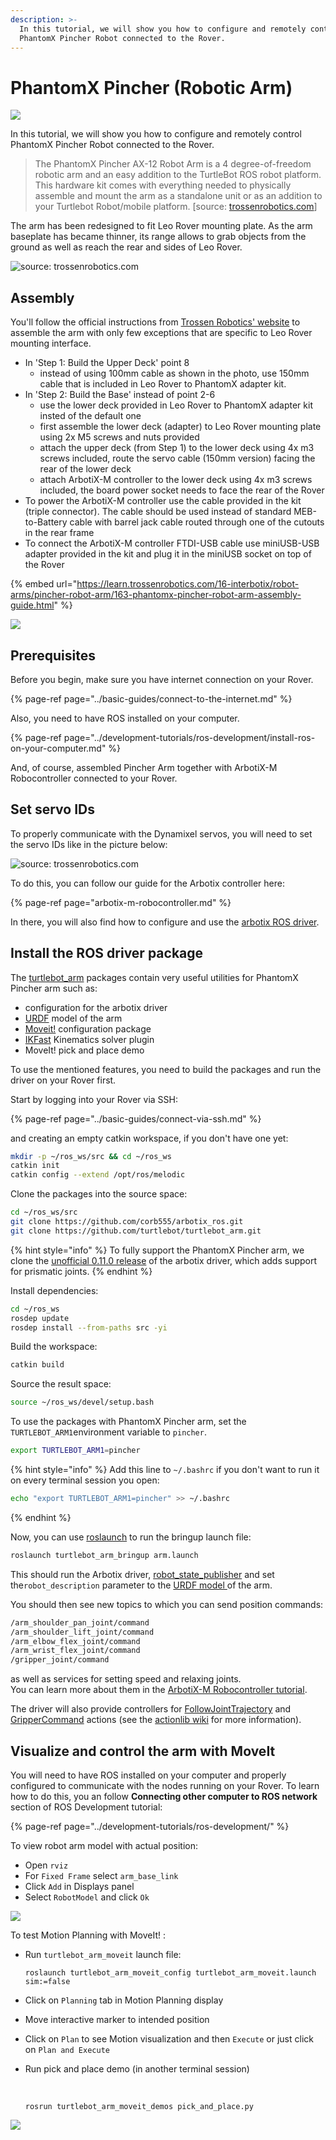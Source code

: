 ```yaml
---
description: >-
  In this tutorial, we will show you how to configure and remotely control
  PhantomX Pincher Robot connected to the Rover.
---
```


# PhantomX Pincher \(Robotic Arm\)



![](../.gitbook/assets/blank-diagram-2.jpeg)

In this tutorial, we will show you how to configure and remotely control PhantomX Pincher Robot connected to the Rover.

> The PhantomX Pincher AX-12 Robot Arm is a 4 degree-of-freedom robotic arm and an easy addition to the TurtleBot ROS robot platform. This hardware kit comes with everything needed to physically assemble and mount the arm as a standalone unit or as an addition to your Turtlebot Robot/mobile platform. \[source: [trossenrobotics.com](https://www.trossenrobotics.com/p/PhantomX-Pincher-Robot-Arm.aspx)\]

The arm has been redesigned to fit Leo Rover mounting plate. As the arm baseplate has became thinner, its range allows to grab objects from the ground as well as reach the rear and sides of Leo Rover.



![source: trossenrobotics.com](../.gitbook/assets/image%20%2820%29.png)

## Assembly

You'll follow the official instructions from [Trossen Robotics' website](https://learn.trossenrobotics.com/16-interbotix/robot-arms/pincher-robot-arm/163-phantomx-pincher-robot-arm-assembly-guide.html) to assemble the arm with only few exceptions that are specific to Leo Rover mounting interface.

* In 'Step 1: Build the Upper Deck' point 8 
  * instead of using 100mm cable as shown in the photo, use 150mm cable that is included in Leo Rover to PhantomX adapter kit.
* In 'Step 2: Build the Base' instead of point 2-6
  * use the lower deck provided in Leo Rover to PhantomX adapter kit insted of the default one
  * first assemble the lower deck \(adapter\) to Leo Rover mounting plate using 2x M5 screws and nuts provided
  * attach the upper deck \(from Step 1\) to the lower deck using 4x m3 screws included, route the servo cable \(150mm version\) facing the rear of the lower deck
  * attach ArbotiX-M controller to the lower deck using 4x m3 screws included, the board power socket needs to face the rear of the Rover
* To power the ArbotiX-M controller use the cable provided in the kit \(triple connector\). The cable should be used instead of standard MEB-to-Battery cable with barrel jack cable routed through one of the cutouts in the rear frame
* To connect the ArbotiX-M controller FTDI-USB cable use miniUSB-USB adapter provided in the kit and plug it in the miniUSB socket on top of the Rover

{% embed url="https://learn.trossenrobotics.com/16-interbotix/robot-arms/pincher-robot-arm/163-phantomx-pincher-robot-arm-assembly-guide.html" %}

![](../.gitbook/assets/71099672_434779074055562_670313626036338688_n%20%281%29.jpg)

## Prerequisites

Before you begin, make sure you have internet connection on your Rover.

{% page-ref page="../basic-guides/connect-to-the-internet.md" %}

Also, you need to have ROS installed on your computer.

{% page-ref page="../development-tutorials/ros-development/install-ros-on-your-computer.md" %}

And, of course, assembled Pincher Arm together with ArbotiX-M Robocontroller connected to your Rover. 

## Set servo IDs

To properly communicate with the Dynamixel servos, you will need to set the servo IDs like in the picture below:

![source: trossenrobotics.com](../.gitbook/assets/image%20%282%29.png)

To do this, you can follow our guide for the Arbotix controller here:

{% page-ref page="arbotix-m-robocontroller.md" %}

In there, you will also find how to configure and use the [arbotix ROS driver](http://wiki.ros.org/arbotix).

## Install the ROS driver package

The [turtlebot\_arm](http://wiki.ros.org/turtlebot_arm) packages contain very useful utilities for PhantomX Pincher arm such as:

* configuration for the arbotix driver
* [URDF](http://wiki.ros.org/urdf) model of the arm
* [Moveit!](https://moveit.ros.org) configuration package
* [IKFast](http://docs.ros.org/kinetic/api/moveit_tutorials/html/doc/ikfast/ikfast_tutorial.html) Kinematics solver plugin
* MoveIt! pick and place demo

To use the mentioned features, you need to build the packages and run the driver on your Rover first.

Start by logging into your Rover via SSH:

{% page-ref page="../basic-guides/connect-via-ssh.md" %}

and creating an empty catkin workspace, if you don't have one yet:

```bash
mkdir -p ~/ros_ws/src && cd ~/ros_ws
catkin init
catkin config --extend /opt/ros/melodic
```

Clone the packages into the source space:

```bash
cd ~/ros_ws/src
git clone https://github.com/corb555/arbotix_ros.git
git clone https://github.com/turtlebot/turtlebot_arm.git
```

{% hint style="info" %}
To fully support the PhantomX Pincher arm, we clone the [unofficial 0.11.0 release](https://github.com/corb555/arbotix_ros) of the arbotix driver, which adds support for prismatic joints.
{% endhint %}

Install dependencies:

```bash
cd ~/ros_ws
rosdep update
rosdep install --from-paths src -yi
```

Build the workspace:

```bash
catkin build
```

Source the result space:

```bash
source ~/ros_ws/devel/setup.bash
```

To use the packages with PhantomX Pincher arm, set the `TURTLEBOT_ARM1`environment variable to `pincher`.

```bash
export TURTLEBOT_ARM1=pincher
```

{% hint style="info" %}
Add this line to `~/.bashrc` if you don't want to run it on every terminal session you open:

```bash
echo "export TURTLEBOT_ARM1=pincher" >> ~/.bashrc
```
{% endhint %}

Now, you can use [roslaunch](http://wiki.ros.org/roslaunch) to run the bringup launch file:

```bash
roslaunch turtlebot_arm_bringup arm.launch
```

This should run the Arbotix driver, [robot\_state\_publisher](http://wiki.ros.org/robot_state_publisher) and set the`robot_description` parameter to the [URDF model ](https://industrial-training-master.readthedocs.io/en/melodic/_source/session3/Intro-to-URDF.html)of the arm.

You should then see new topics to which you can send position commands:

```bash
/arm_shoulder_pan_joint/command
/arm_shoulder_lift_joint/command
/arm_elbow_flex_joint/command
/arm_wrist_flex_joint/command
/gripper_joint/command
```

as well as services for setting speed and relaxing joints.  
You can learn more about them in the [ArbotiX-M Robocontroller tutorial](https://docs.leorover.tech/addons-manuals/arbotix-m-robocontroller).

The driver will also provide controllers for [FollowJointTrajectory](http://docs.ros.org/api/control_msgs/html/action/FollowJointTrajectory.html) and [GripperCommand](http://docs.ros.org/melodic/api/control_msgs/html/action/GripperCommand.html) actions \(see the [actionlib wiki](http://wiki.ros.org/actionlib) for more information\).

## Visualize and control the arm with MoveIt

You will need to have ROS installed on your computer and properly configured to communicate with the nodes running on your Rover. To learn how to do this, you an follow **Connecting other computer to ROS network** section of ROS Development tutorial:

{% page-ref page="../development-tutorials/ros-development/" %}

To view robot arm model with actual position:

* Open `rviz`
* For `Fixed Frame` select `arm_base_link`
* Click `Add` in Displays panel
* Select `RobotModel` and click `Ok`

![](https://blobscdn.gitbook.com/v0/b/gitbook-28427.appspot.com/o/assets%2F-Lf4v_-a_RwXihZ7ha2W%2F-LgDttR7GgctqvFzocxH%2F-LgDvjkVlD_NFk9J_htk%2Fimage.png?alt=media&token=b53e1368-84b1-4303-8142-ebc58fe47108)

To test Motion Planning with MoveIt! :

* Run `turtlebot_arm_moveit` launch file:

  ```text
  roslaunch turtlebot_arm_moveit_config turtlebot_arm_moveit.launch sim:=false
  ```

* Click on `Planning` tab in Motion Planning display
* Move interactive marker to intended position
* Click on `Plan` to see Motion visualization and then `Execute` or just click on `Plan and Execute`
* Run pick and place demo \(in another terminal session\)

  ​

  ```text
  rosrun turtlebot_arm_moveit_demos pick_and_place.py
  ```

![](https://blobscdn.gitbook.com/v0/b/gitbook-28427.appspot.com/o/assets%2F-Lf4v_-a_RwXihZ7ha2W%2F-LgDttR7GgctqvFzocxH%2F-LgDvqXKtwW2afxBnYUG%2Fimage.png?alt=media&token=cd32a873-4c06-4595-8a6a-822b6b578efc)

